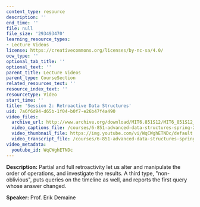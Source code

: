 ```yaml
---
content_type: resource
description: ''
end_time: ''
file: null
file_size: '293493470'
learning_resource_types:
- Lecture Videos
license: https://creativecommons.org/licenses/by-nc-sa/4.0/
ocw_type: ''
optional_tab_title: ''
optional_text: ''
parent_title: Lecture Videos
parent_type: CourseSection
related_resources_text: ''
resource_index_text: ''
resourcetype: Video
start_time: ''
title: 'Session 2: Retroactive Data Structures'
uid: 7a6f6d94-d65b-1f04-b0f7-e26b47f4a490
video_files:
  archive_url: http://www.archive.org/download/MIT6.851S12/MIT6_851S12_lec02_300k.mp4
  video_captions_file: /courses/6-851-advanced-data-structures-spring-2012/7e882131f9445ce696762ad3dc1fd052_WqCWghETNDc.vtt
  video_thumbnail_file: https://img.youtube.com/vi/WqCWghETNDc/default.jpg
  video_transcript_file: /courses/6-851-advanced-data-structures-spring-2012/ca7b65edbee1b231cfdc3f9261548f73_WqCWghETNDc.pdf
video_metadata:
  youtube_id: WqCWghETNDc
---
```


**Description:** Partial and full retroactivity let us alter and manipulate the order of operations, and investigate the results. A third type, "non-oblivious", puts queries on the timeline as well, and reports the first query whose answer changed.

**Speaker:** Prof. Erik Demaine

